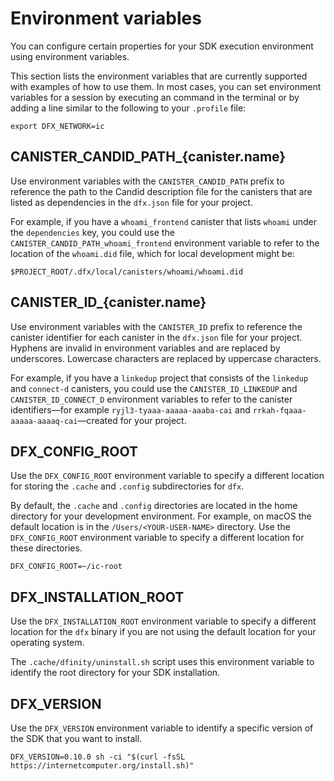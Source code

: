 # Environment variables

You can configure certain properties for your SDK execution environment using environment variables.

This section lists the environment variables that are currently supported with examples of how to use them. In most cases, you can set environment variables for a session by executing an command in the terminal or by adding a line similar to the following to your `.profile` file:

    export DFX_NETWORK=ic

## CANISTER_CANDID_PATH\_{canister.name}

Use environment variables with the `CANISTER_CANDID_PATH` prefix to reference the path to the Candid description file for the canisters that are listed as dependencies in the `dfx.json` file for your project.

For example, if you have a `whoami_frontend` canister that lists `whoami` under the `dependencies` key, you could use the `CANISTER_CANDID_PATH_whoami_frontend` environment variable to refer to the location of the `whoami.did` file, which for local development might be:

    $PROJECT_ROOT/.dfx/local/canisters/whoami/whoami.did

## CANISTER_ID\_{canister.name}

Use environment variables with the `CANISTER_ID` prefix to reference the canister identifier for each canister in the `dfx.json` file for your project. Hyphens are invalid in environment variables and are replaced by underscores.  Lowercase characters are replaced by uppercase characters.

For example, if you have a `linkedup` project that consists of the `linkedup` and `connect-d` canisters, you could use the `CANISTER_ID_LINKEDUP` and `CANISTER_ID_CONNECT_D` environment variables to refer to the canister identifiers—for example `ryjl3-tyaaa-aaaaa-aaaba-cai` and `rrkah-fqaaa-aaaaa-aaaaq-cai`—created for your project.

## DFX_CONFIG_ROOT

Use the `DFX_CONFIG_ROOT` environment variable to specify a different location for storing the `.cache` and `.config` subdirectories for `dfx`.

By default, the `.cache` and `.config` directories are located in the home directory for your development environment. For example, on macOS the default location is in the `/Users/<YOUR-USER-NAME>` directory. Use the `DFX_CONFIG_ROOT` environment variable to specify a different location for these directories.

    DFX_CONFIG_ROOT=~/ic-root

## DFX_INSTALLATION_ROOT

Use the `DFX_INSTALLATION_ROOT` environment variable to specify a different location for the `dfx` binary if you are not using the default location for your operating system.

The `.cache/dfinity/uninstall.sh` script uses this environment variable to identify the root directory for your SDK installation.

## DFX_VERSION

Use the `DFX_VERSION` environment variable to identify a specific version of the SDK that you want to install.

    DFX_VERSION=0.10.0 sh -ci "$(curl -fsSL https://internetcomputer.org/install.sh)"
